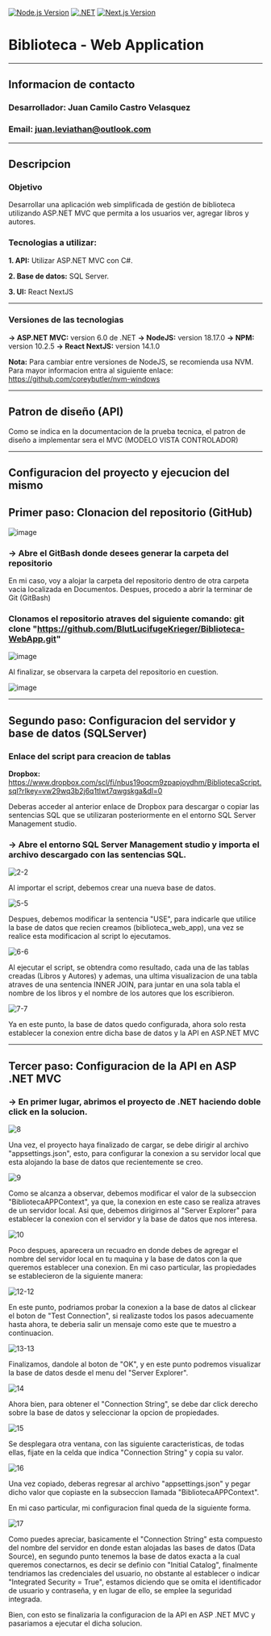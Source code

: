 
[![Node.js Version](https://img.shields.io/badge/Node.js-18.17.0-brightgreen)](https://nodejs.org/)
[![.NET](https://img.shields.io/badge/.NET-C%23-blue)](https://dotnet.microsoft.com/)
[![Next.js Version](https://img.shields.io/badge/Next.js-14.1.0-blueviolet)](https://nextjs.org/)


# Biblioteca - Web Application
_____________________________________
## Informacion de contacto
### Desarrollador: Juan Camilo Castro Velasquez
### Email: juan.leviathan@outlook.com
_____________________________________

## Descripcion

### Objetivo

Desarrollar una aplicación web simplificada de gestión de biblioteca utilizando ASP.NET MVC que permita a los usuarios ver, agregar libros y autores.

### Tecnologias a utilizar:

  **1. API:** Utilizar ASP.NET MVC con C#.
  
  **2. Base de datos:** SQL Server.
  
  **3. UI:** React NextJS 
_____________________________________

### Versiones de las tecnologias

**-> ASP.NET MVC:** version 6.0 de .NET 
**-> NodeJS:** version 18.17.0
**-> NPM:** version 10.2.5
**-> React NextJS:** version 14.1.0

**Nota:** Para cambiar entre versiones de NodeJS,
          se recomienda usa NVM. Para mayor informacion 
          entra al siguiente enlace: https://github.com/coreybutler/nvm-windows
_____________________________________

## Patron de diseño (API)
Como se indica en la documentacion de la prueba tecnica, 
el patron de diseño a implementar sera el MVC (MODELO VISTA CONTROLADOR)

_____________________________________

## Configuracion del proyecto y ejecucion del mismo

## Primer paso: Clonacion del repositorio (GitHub)

![image](https://github.com/BlutLucifugeKrieger/Biblioteca-WebApp/assets/130005378/36f3f0b6-d8e6-4990-9465-4af0298e4dee)

### -> Abre el GitBash donde desees generar la carpeta del repositorio

En mi caso, voy a alojar la carpeta del repositorio dentro de otra carpeta vacia localizada en Documentos.
Despues, procedo a abrir la terminar de Git (GitBash)

### Clonamos el repositorio atraves del siguiente comando: git clone "https://github.com/BlutLucifugeKrieger/Biblioteca-WebApp.git"


![image](https://github.com/BlutLucifugeKrieger/Biblioteca-WebApp/assets/130005378/2a6a7452-7189-4a0b-a175-44aed4eeda9c)

Al finalizar, se observara la carpeta del repositorio en cuestion.

![image](https://github.com/BlutLucifugeKrieger/Biblioteca-WebApp/assets/130005378/8ba34ee0-e723-42db-a57e-99c120fbe1d3)

____________________________________________________________________


## Segundo paso: Configuracion del servidor y base de datos (SQLServer)

### Enlace del script para creacion de tablas
  **Dropbox:** https://www.dropbox.com/scl/fi/nbus19oqcm9zpapjoydhm/BibliotecaScript.sql?rlkey=vw29wq3b2j6q1tlwt7qwgskga&dl=0 
  
Deberas acceder al anterior enlace de Dropbox para descargar o copiar las sentencias SQL que se utilizaran 
posteriormente en el entorno SQL Server Management studio.

### -> Abre el entorno SQL Server Management studio y importa el archivo descargado con las sentencias SQL.

![2-2](https://github.com/BlutLucifugeKrieger/Biblioteca-WebApp/assets/130005378/3e2a1eff-03f5-4a8a-95b2-1aceb9fd7249)

Al importar el script, debemos crear una nueva base de datos.

![5-5](https://github.com/BlutLucifugeKrieger/Biblioteca-WebApp/assets/130005378/73b431c5-c314-4f9b-a96b-f0e8afbbfa7f)

Despues, debemos modificar la sentencia "USE", para indicarle que utilice la base de datos que recien creamos (biblioteca_web_app),
una vez se realice esta modificacion al script lo ejecutamos.

![6-6](https://github.com/BlutLucifugeKrieger/Biblioteca-WebApp/assets/130005378/0bb5d07a-7858-44e5-9352-0883bb38ce5c)

Al ejecutar el script, se obtendra como resultado, cada una de las tablas creadas (Libros y Autores) y ademas, una ultima visualizacion 
de una tabla atraves de una sentencia INNER JOIN, para juntar en una sola tabla el nombre de los libros y el nombre 
de los autores que los escribieron.

![7-7](https://github.com/BlutLucifugeKrieger/Biblioteca-WebApp/assets/130005378/88db000c-5e28-46d4-b0b0-467c7cefa582)

Ya en este punto, la base de datos quedo configurada, ahora solo resta establecer la conexion entre dicha base de datos y la API en ASP.NET MVC

________________________________________________________________________________________________

## Tercer paso: Configuracion de la API en ASP .NET MVC

### -> En primer lugar, abrimos el proyecto de .NET haciendo doble click en la solucion.

![8](https://github.com/BlutLucifugeKrieger/Biblioteca-WebApp/assets/130005378/9c7ffc1a-cc42-4dfe-8de3-068280258883)

Una vez, el proyecto haya finalizado de cargar, se debe dirigir al archivo "appsettings.json", esto, para configurar la conexion a su servidor local
que esta alojando la base de datos que recientemente se creo.

![9](https://github.com/BlutLucifugeKrieger/Biblioteca-WebApp/assets/130005378/6df48129-098a-444e-a85c-28c653a77085)

Como se alcanza a observar, debemos modificar el valor de la subseccion "BibliotecaAPPContext", ya que, la conexion en este caso se realiza atraves de un servidor local.
Asi que, debemos dirigirnos al "Server Explorer" para establecer la conexion con el servidor y la base de datos que nos interesa. 

![10](https://github.com/BlutLucifugeKrieger/Biblioteca-WebApp/assets/130005378/7c6111ae-7655-4f77-a1d8-fdfe3141937e)

Poco despues, aparecera un recuadro en donde debes de agregar el nombre del servidor local en tu maquina y la base de datos con la que queremos establecer una conexion.
En mi caso particular, las propiedades se establecieron de la siguiente manera:

![12-12](https://github.com/BlutLucifugeKrieger/Biblioteca-WebApp/assets/130005378/f6ec6ba3-e14b-4d56-8b83-c864fa06e569)

En este punto, podriamos probar la conexion a la base de datos al clickear el boton de "Test Connection", si realizaste todos los pasos adecuamente hasta ahora, te deberia salir
un mensaje como este que te muestro a continuacion.

![13-13](https://github.com/BlutLucifugeKrieger/Biblioteca-WebApp/assets/130005378/cdd3ade7-4d63-44b6-9624-43acfc195f0b)

Finalizamos, dandole al boton de "OK", y en este punto podremos visualizar la base de datos desde el menu del "Server Explorer".

![14](https://github.com/BlutLucifugeKrieger/Biblioteca-WebApp/assets/130005378/504d29f1-d315-40eb-9c7a-ff657d3b51de)

Ahora bien, para obtener el "Connection String", se debe dar click derecho sobre la base de datos y seleccionar la opcion de propiedades.

![15](https://github.com/BlutLucifugeKrieger/Biblioteca-WebApp/assets/130005378/9759cf59-846a-4c3b-a64a-74d57a82744c)

Se desplegara otra ventana, con las siguiente caracteristicas, de todas ellas, fijate en la celda que indica "Connection String" y copia su valor.

![16](https://github.com/BlutLucifugeKrieger/Biblioteca-WebApp/assets/130005378/45d451e7-fee6-466b-9606-a321213e4b57)

Una vez copiado, deberas regresar al archivo "appsettings.json" y pegar dicho valor que copiaste en la subseccion llamada "BibliotecaAPPContext".

En mi caso particular, mi configuracion final queda de la siguiente forma.

![17](https://github.com/BlutLucifugeKrieger/Biblioteca-WebApp/assets/130005378/dc8e30e5-3559-4cf6-88a1-2ccc064d43e3)

Como puedes apreciar, basicamente el "Connection String" esta compuesto del nombre del servidor en donde estan alojadas las bases de datos (Data Source),
en segundo punto tenemos la base de datos exacta a la cual queremos conectarnos, es decir se definio con "Initial Catalog", finalmente tendriamos las credenciales 
del usuario, no obstante al establecer o indicar "Integrated Security = True", estamos diciendo que se omita el identificador de usuario y contraseña, y en lugar de ello,
se emplee la seguridad integrada.

Bien, con esto se finalizaria la configuracion de la API en ASP .NET MVC y pasariamos a ejecutar el dicha solucion.

